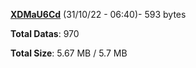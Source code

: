 [**XDMaU6Cd**](/data/XDMaU6Cd.txt) (31/10/22 - 06:40)- 593 bytes

**Total Datas**: 970

**Total Size**: 5.67 MB / 5.7 MB